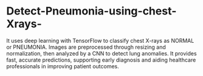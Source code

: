 # Detect-Pneumonia-using-chest-Xrays-
It uses deep learning with TensorFlow to classify chest X-rays as NORMAL or PNEUMONIA. Images are preprocessed through resizing and normalization, then analyzed by a CNN to detect lung anomalies. It provides fast, accurate predictions, supporting early diagnosis and aiding healthcare professionals in improving patient outcomes. 

